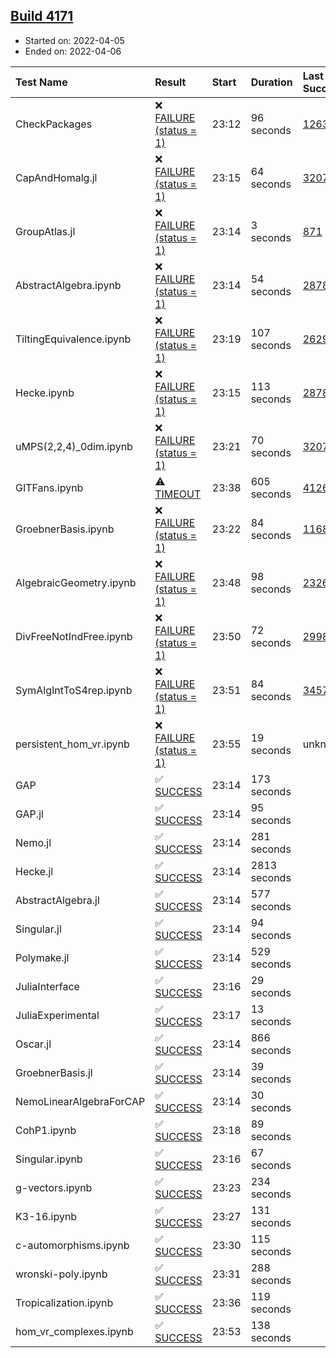 ## [Build 4171](https://oscarci.mathematik.uni-kl.de/job/oscar-stable/4171/)

* Started on: 2022-04-05
* Ended on: 2022-04-06

| Test Name    | Result | Start | Duration | Last Success | First Failure |
|:-------------|:-------|:------|:---------|:-------------|:--------------|
| CheckPackages | ❌ [FAILURE (status = 1)](https://oscarci.mathematik.uni-kl.de/job/oscar-stable/4171/artifact/logs/build-4171/CheckPackages.log) | 23:12 | 96 seconds | [1263](https://oscarci.mathematik.uni-kl.de/job/oscar-stable/1263/) | [1264](https://oscarci.mathematik.uni-kl.de/job/oscar-stable/1264/) |
| CapAndHomalg.jl | ❌ [FAILURE (status = 1)](https://oscarci.mathematik.uni-kl.de/job/oscar-stable/4171/artifact/logs/build-4171/CapAndHomalg.jl.log) | 23:15 | 64 seconds | [3207](https://oscarci.mathematik.uni-kl.de/job/oscar-stable/3207/) | [3208](https://oscarci.mathematik.uni-kl.de/job/oscar-stable/3208/) |
| GroupAtlas.jl | ❌ [FAILURE (status = 1)](https://oscarci.mathematik.uni-kl.de/job/oscar-stable/4171/artifact/logs/build-4171/GroupAtlas.jl.log) | 23:14 | 3 seconds | [871](https://oscarci.mathematik.uni-kl.de/job/oscar-stable/871/) | [872](https://oscarci.mathematik.uni-kl.de/job/oscar-stable/872/) |
| AbstractAlgebra.ipynb | ❌ [FAILURE (status = 1)](https://oscarci.mathematik.uni-kl.de/job/oscar-stable/4171/artifact/logs/build-4171/AbstractAlgebra.ipynb.log) | 23:14 | 54 seconds | [2878](https://oscarci.mathematik.uni-kl.de/job/oscar-stable/2878/) | [2879](https://oscarci.mathematik.uni-kl.de/job/oscar-stable/2879/) |
| TiltingEquivalence.ipynb | ❌ [FAILURE (status = 1)](https://oscarci.mathematik.uni-kl.de/job/oscar-stable/4171/artifact/logs/build-4171/TiltingEquivalence.ipynb.log) | 23:19 | 107 seconds | [2629](https://oscarci.mathematik.uni-kl.de/job/oscar-stable/2629/) | [2630](https://oscarci.mathematik.uni-kl.de/job/oscar-stable/2630/) |
| Hecke.ipynb | ❌ [FAILURE (status = 1)](https://oscarci.mathematik.uni-kl.de/job/oscar-stable/4171/artifact/logs/build-4171/Hecke.ipynb.log) | 23:15 | 113 seconds | [2878](https://oscarci.mathematik.uni-kl.de/job/oscar-stable/2878/) | [2879](https://oscarci.mathematik.uni-kl.de/job/oscar-stable/2879/) |
| uMPS(2,2,4)_0dim.ipynb | ❌ [FAILURE (status = 1)](https://oscarci.mathematik.uni-kl.de/job/oscar-stable/4171/artifact/logs/build-4171/uMPS-2-2-4-_0dim.ipynb.log) | 23:21 | 70 seconds | [3207](https://oscarci.mathematik.uni-kl.de/job/oscar-stable/3207/) | [3208](https://oscarci.mathematik.uni-kl.de/job/oscar-stable/3208/) |
| GITFans.ipynb | ⚠ [TIMEOUT](https://oscarci.mathematik.uni-kl.de/job/oscar-stable/4171/artifact/logs/build-4171/GITFans.ipynb.log) | 23:38 | 605 seconds | [4126](https://oscarci.mathematik.uni-kl.de/job/oscar-stable/4126/) | [4127](https://oscarci.mathematik.uni-kl.de/job/oscar-stable/4127/) |
| GroebnerBasis.ipynb | ❌ [FAILURE (status = 1)](https://oscarci.mathematik.uni-kl.de/job/oscar-stable/4171/artifact/logs/build-4171/GroebnerBasis.ipynb.log) | 23:22 | 84 seconds | [1168](https://oscarci.mathematik.uni-kl.de/job/oscar-stable/1168/) | [1169](https://oscarci.mathematik.uni-kl.de/job/oscar-stable/1169/) |
| AlgebraicGeometry.ipynb | ❌ [FAILURE (status = 1)](https://oscarci.mathematik.uni-kl.de/job/oscar-stable/4171/artifact/logs/build-4171/AlgebraicGeometry.ipynb.log) | 23:48 | 98 seconds | [2326](https://oscarci.mathematik.uni-kl.de/job/oscar-stable/2326/) | [2327](https://oscarci.mathematik.uni-kl.de/job/oscar-stable/2327/) |
| DivFreeNotIndFree.ipynb | ❌ [FAILURE (status = 1)](https://oscarci.mathematik.uni-kl.de/job/oscar-stable/4171/artifact/logs/build-4171/DivFreeNotIndFree.ipynb.log) | 23:50 | 72 seconds | [2998](https://oscarci.mathematik.uni-kl.de/job/oscar-stable/2998/) | [2999](https://oscarci.mathematik.uni-kl.de/job/oscar-stable/2999/) |
| SymAlgIntToS4rep.ipynb | ❌ [FAILURE (status = 1)](https://oscarci.mathematik.uni-kl.de/job/oscar-stable/4171/artifact/logs/build-4171/SymAlgIntToS4rep.ipynb.log) | 23:51 | 84 seconds | [3457](https://oscarci.mathematik.uni-kl.de/job/oscar-stable/3457/) | [3458](https://oscarci.mathematik.uni-kl.de/job/oscar-stable/3458/) |
| persistent_hom_vr.ipynb | ❌ [FAILURE (status = 1)](https://oscarci.mathematik.uni-kl.de/job/oscar-stable/4171/artifact/logs/build-4171/persistent_hom_vr.ipynb.log) | 23:55 | 19 seconds | unknown | unknown |
| GAP | ✅ [SUCCESS](https://oscarci.mathematik.uni-kl.de/job/oscar-stable/4171/artifact/logs/build-4171/GAP.log) | 23:14 | 173 seconds |  |  |
| GAP.jl | ✅ [SUCCESS](https://oscarci.mathematik.uni-kl.de/job/oscar-stable/4171/artifact/logs/build-4171/GAP.jl.log) | 23:14 | 95 seconds |  |  |
| Nemo.jl | ✅ [SUCCESS](https://oscarci.mathematik.uni-kl.de/job/oscar-stable/4171/artifact/logs/build-4171/Nemo.jl.log) | 23:14 | 281 seconds |  |  |
| Hecke.jl | ✅ [SUCCESS](https://oscarci.mathematik.uni-kl.de/job/oscar-stable/4171/artifact/logs/build-4171/Hecke.jl.log) | 23:14 | 2813 seconds |  |  |
| AbstractAlgebra.jl | ✅ [SUCCESS](https://oscarci.mathematik.uni-kl.de/job/oscar-stable/4171/artifact/logs/build-4171/AbstractAlgebra.jl.log) | 23:14 | 577 seconds |  |  |
| Singular.jl | ✅ [SUCCESS](https://oscarci.mathematik.uni-kl.de/job/oscar-stable/4171/artifact/logs/build-4171/Singular.jl.log) | 23:14 | 94 seconds |  |  |
| Polymake.jl | ✅ [SUCCESS](https://oscarci.mathematik.uni-kl.de/job/oscar-stable/4171/artifact/logs/build-4171/Polymake.jl.log) | 23:14 | 529 seconds |  |  |
| JuliaInterface | ✅ [SUCCESS](https://oscarci.mathematik.uni-kl.de/job/oscar-stable/4171/artifact/logs/build-4171/JuliaInterface.log) | 23:16 | 29 seconds |  |  |
| JuliaExperimental | ✅ [SUCCESS](https://oscarci.mathematik.uni-kl.de/job/oscar-stable/4171/artifact/logs/build-4171/JuliaExperimental.log) | 23:17 | 13 seconds |  |  |
| Oscar.jl | ✅ [SUCCESS](https://oscarci.mathematik.uni-kl.de/job/oscar-stable/4171/artifact/logs/build-4171/Oscar.jl.log) | 23:14 | 866 seconds |  |  |
| GroebnerBasis.jl | ✅ [SUCCESS](https://oscarci.mathematik.uni-kl.de/job/oscar-stable/4171/artifact/logs/build-4171/GroebnerBasis.jl.log) | 23:14 | 39 seconds |  |  |
| NemoLinearAlgebraForCAP | ✅ [SUCCESS](https://oscarci.mathematik.uni-kl.de/job/oscar-stable/4171/artifact/logs/build-4171/NemoLinearAlgebraForCAP.log) | 23:14 | 30 seconds |  |  |
| CohP1.ipynb | ✅ [SUCCESS](https://oscarci.mathematik.uni-kl.de/job/oscar-stable/4171/artifact/logs/build-4171/CohP1.ipynb.log) | 23:18 | 89 seconds |  |  |
| Singular.ipynb | ✅ [SUCCESS](https://oscarci.mathematik.uni-kl.de/job/oscar-stable/4171/artifact/logs/build-4171/Singular.ipynb.log) | 23:16 | 67 seconds |  |  |
| g-vectors.ipynb | ✅ [SUCCESS](https://oscarci.mathematik.uni-kl.de/job/oscar-stable/4171/artifact/logs/build-4171/g-vectors.ipynb.log) | 23:23 | 234 seconds |  |  |
| K3-16.ipynb | ✅ [SUCCESS](https://oscarci.mathematik.uni-kl.de/job/oscar-stable/4171/artifact/logs/build-4171/K3-16.ipynb.log) | 23:27 | 131 seconds |  |  |
| c-automorphisms.ipynb | ✅ [SUCCESS](https://oscarci.mathematik.uni-kl.de/job/oscar-stable/4171/artifact/logs/build-4171/c-automorphisms.ipynb.log) | 23:30 | 115 seconds |  |  |
| wronski-poly.ipynb | ✅ [SUCCESS](https://oscarci.mathematik.uni-kl.de/job/oscar-stable/4171/artifact/logs/build-4171/wronski-poly.ipynb.log) | 23:31 | 288 seconds |  |  |
| Tropicalization.ipynb | ✅ [SUCCESS](https://oscarci.mathematik.uni-kl.de/job/oscar-stable/4171/artifact/logs/build-4171/Tropicalization.ipynb.log) | 23:36 | 119 seconds |  |  |
| hom_vr_complexes.ipynb | ✅ [SUCCESS](https://oscarci.mathematik.uni-kl.de/job/oscar-stable/4171/artifact/logs/build-4171/hom_vr_complexes.ipynb.log) | 23:53 | 138 seconds |  |  |
